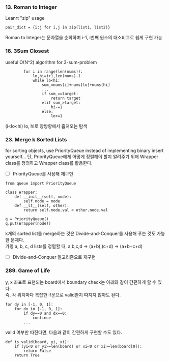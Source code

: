 ### 13. Roman to Integer
Leanrt "zip" usage
```
pair_dict = {i:j for i,j in zip(list1, list2)}
```
Roman to Integer는 문자열을 순회하며 i-1, i번째 원소의 대소비교로 쉽게 구현 가능

### 16. 3Sum Closest
useful O(N^2) algorithm for 3-sum-problem
```
        for i in range(len(nums)):
            lo,hi=i+1,len(nums)-1
            while lo<hi:
                sum_=nums[i]+nums[lo]+nums[hi]
                ...
                if sum_==target:
                    return target
                elif sum_>target:
                    hi-=1
                else:
                    lo+=1
```
(i<lo<hi) lo, hi로 양방향에서 좁혀오는 탐색

### 23. Merge k Sorted Lists
for sorting objects, use PriorityQueue instead of implementing binary insert yourself...
단, PriorityQueue에게 어떻게 정렬해야 할지 알려주기 위해 Wrapper class를 정의하고 Wrapper class를 활용한다.
- [ ] PriorityQueue를 사용해 재구현
```
from queue import PriorityQueue

class Wrapper:
    def __init__(self, node):
        self.node = node
    def __lt__(self, other):
        return self.node.val < other.node.val
        
q = PriorityQueue()
q.put(Wrapper(node))
```

k개의 sorted list를 merge하는 것은 Divide-and-Conquer를 사용해 푸는 것도 가능한 문제다.  
가령 a, b, c, d lists를 정렬할 때, a,b,c,d -> (a+b),(c+d) -> (a+b+c+d)
- [ ] Divide-and-Conquer 알고리즘으로 재구현

### 289. Game of Life
y, x 좌표로 표현되는 board에서 boundary check는 아래와 같이 간편하게 할 수 있다.  
즉, 각 위치마다 복잡한 if문으로 valid한지 따지지 않아도 된다.
```
for dy in [-1, 0, 1]:
    for dx in [-1, 0, 1]:
        if dy==0 and dx==0:
            continue
        ...
```
valid 여부만 따진다면, 다음과 같이 간편하게 구현할 수도 있다.
```
def is_valid(board, yi, xi):
    if (yi<0 or yi>=len(board) or xi<0 or xi>=len(board[0]):
        return False
    return True
```
